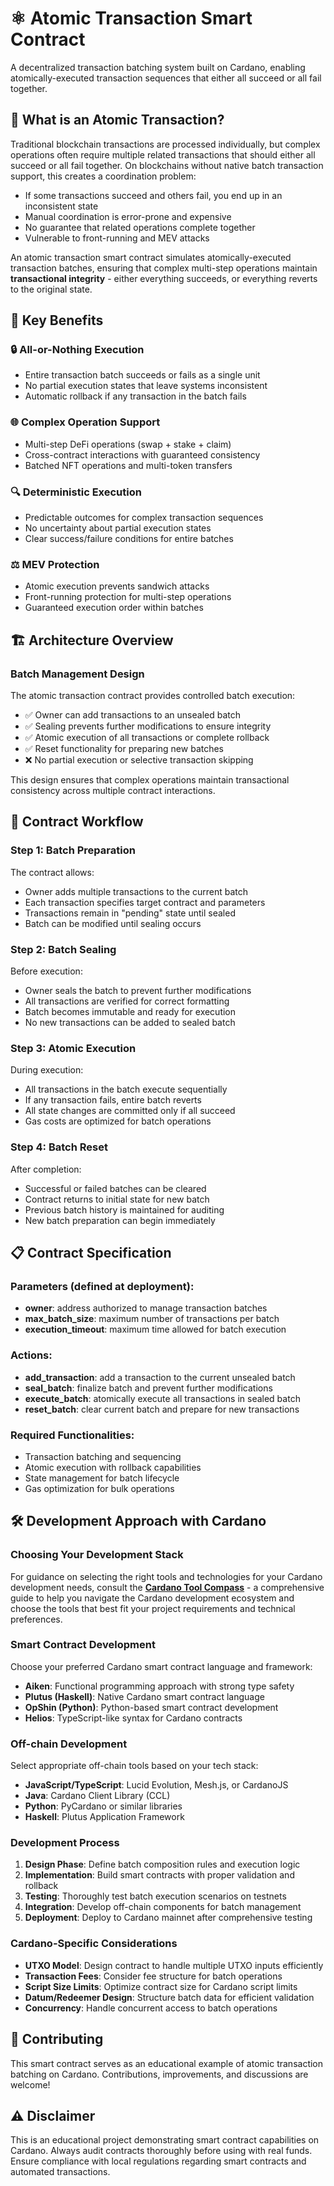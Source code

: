 # ⚛️ Atomic Transaction Smart Contract

A decentralized transaction batching system built on Cardano, enabling atomically-executed transaction sequences that either all succeed or all fail together.

## 🌟 What is an Atomic Transaction?

Traditional blockchain transactions are processed individually, but complex operations often require multiple related transactions that should either all succeed or all fail together. On blockchains without native batch transaction support, this creates a coordination problem:
- If some transactions succeed and others fail, you end up in an inconsistent state
- Manual coordination is error-prone and expensive
- No guarantee that related operations complete together
- Vulnerable to front-running and MEV attacks

An atomic transaction smart contract simulates atomically-executed transaction batches, ensuring that complex multi-step operations maintain **transactional integrity** - either everything succeeds, or everything reverts to the original state.

## 💎 Key Benefits

### 🔒 **All-or-Nothing Execution**
- Entire transaction batch succeeds or fails as a single unit
- No partial execution states that leave systems inconsistent
- Automatic rollback if any transaction in the batch fails

### 🌐 **Complex Operation Support**
- Multi-step DeFi operations (swap + stake + claim)
- Cross-contract interactions with guaranteed consistency
- Batched NFT operations and multi-token transfers

### 🔍 **Deterministic Execution**
- Predictable outcomes for complex transaction sequences
- No uncertainty about partial execution states
- Clear success/failure conditions for entire batches

### ⚖️ **MEV Protection**
- Atomic execution prevents sandwich attacks
- Front-running protection for multi-step operations
- Guaranteed execution order within batches

## 🏗️ Architecture Overview

### Batch Management Design

The atomic transaction contract provides controlled batch execution:
- ✅ Owner can add transactions to an unsealed batch
- ✅ Sealing prevents further modifications to ensure integrity
- ✅ Atomic execution of all transactions or complete rollback
- ✅ Reset functionality for preparing new batches
- ❌ No partial execution or selective transaction skipping

This design ensures that complex operations maintain transactional consistency across multiple contract interactions.

## 🔄 Contract Workflow

### Step 1: Batch Preparation
The contract allows:
- Owner adds multiple transactions to the current batch
- Each transaction specifies target contract and parameters
- Transactions remain in "pending" state until sealed
- Batch can be modified until sealing occurs

### Step 2: Batch Sealing
Before execution:
- Owner seals the batch to prevent further modifications
- All transactions are verified for correct formatting
- Batch becomes immutable and ready for execution
- No new transactions can be added to sealed batch

### Step 3: Atomic Execution
During execution:
- All transactions in the batch execute sequentially
- If any transaction fails, entire batch reverts
- All state changes are committed only if all succeed
- Gas costs are optimized for batch operations

### Step 4: Batch Reset
After completion:
- Successful or failed batches can be cleared
- Contract returns to initial state for new batch
- Previous batch history is maintained for auditing
- New batch preparation can begin immediately

## 📋 Contract Specification

### Parameters (defined at deployment):
- **owner**: address authorized to manage transaction batches
- **max_batch_size**: maximum number of transactions per batch
- **execution_timeout**: maximum time allowed for batch execution

### Actions:
- **add_transaction**: add a transaction to the current unsealed batch
- **seal_batch**: finalize batch and prevent further modifications
- **execute_batch**: atomically execute all transactions in sealed batch
- **reset_batch**: clear current batch and prepare for new transactions

### Required Functionalities:
- Transaction batching and sequencing
- Atomic execution with rollback capabilities
- State management for batch lifecycle
- Gas optimization for bulk operations

## 🛠️ Development Approach with Cardano

### Choosing Your Development Stack

For guidance on selecting the right tools and technologies for your Cardano development needs, consult the **[Cardano Tool Compass](https://github.com/cardano-foundation/cardano-tool-compass)** - a comprehensive guide to help you navigate the Cardano development ecosystem and choose the tools that best fit your project requirements and technical preferences.

### Smart Contract Development
Choose your preferred Cardano smart contract language and framework:
- **Aiken**: Functional programming approach with strong type safety
- **Plutus (Haskell)**: Native Cardano smart contract language
- **OpShin (Python)**: Python-based smart contract development
- **Helios**: TypeScript-like syntax for Cardano contracts

### Off-chain Development
Select appropriate off-chain tools based on your tech stack:
- **JavaScript/TypeScript**: Lucid Evolution, Mesh.js, or CardanoJS
- **Java**: Cardano Client Library (CCL)
- **Python**: PyCardano or similar libraries
- **Haskell**: Plutus Application Framework

### Development Process
1. **Design Phase**: Define batch composition rules and execution logic
2. **Implementation**: Build smart contracts with proper validation and rollback
3. **Testing**: Thoroughly test batch execution scenarios on testnets
4. **Integration**: Develop off-chain components for batch management
5. **Deployment**: Deploy to Cardano mainnet after comprehensive testing

### Cardano-Specific Considerations
- **UTXO Model**: Design contract to handle multiple UTXO inputs efficiently
- **Transaction Fees**: Consider fee structure for batch operations
- **Script Size Limits**: Optimize contract size for Cardano script limits
- **Datum/Redeemer Design**: Structure batch data for efficient validation
- **Concurrency**: Handle concurrent access to batch operations

## 🤝 Contributing

This smart contract serves as an educational example of atomic transaction batching on Cardano. Contributions, improvements, and discussions are welcome!

## ⚠️ Disclaimer

This is an educational project demonstrating smart contract capabilities on Cardano. Always audit contracts thoroughly before using with real funds. Ensure compliance with local regulations regarding smart contracts and automated transactions.
